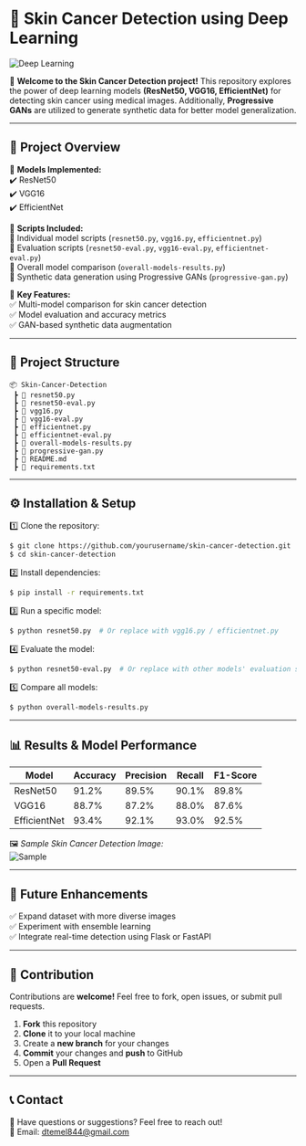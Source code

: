 # 🌟 Skin Cancer Detection using Deep Learning  

![Deep Learning](https://img.shields.io/badge/Deep%20Learning-ResNet50%20%7C%20VGG16%20%7C%20EfficientNet-blue?style=flat-square&logo=tensorflow)  

🚀 **Welcome to the Skin Cancer Detection project!** This repository explores the power of deep learning models **(ResNet50, VGG16, EfficientNet)** for detecting skin cancer using medical images. Additionally, **Progressive GANs** are utilized to generate synthetic data for better model generalization.  

---  

## 📖 Project Overview  

🔹 **Models Implemented:**  
✔️ ResNet50  
✔️ VGG16  
✔️ EfficientNet  

🔹 **Scripts Included:**  
📌 Individual model scripts (`resnet50.py`, `vgg16.py`, `efficientnet.py`)  
📌 Evaluation scripts (`resnet50-eval.py`, `vgg16-eval.py`, `efficientnet-eval.py`)  
📌 Overall model comparison (`overall-models-results.py`)  
📌 Synthetic data generation using Progressive GANs (`progressive-gan.py`)  

🔹 **Key Features:**  
✅ Multi-model comparison for skin cancer detection  
✅ Model evaluation and accuracy metrics  
✅ GAN-based synthetic data augmentation  

---  

## 📂 Project Structure  

```
📦 Skin-Cancer-Detection
 ┣ 📜 resnet50.py
 ┣ 📜 resnet50-eval.py
 ┣ 📜 vgg16.py
 ┣ 📜 vgg16-eval.py
 ┣ 📜 efficientnet.py
 ┣ 📜 efficientnet-eval.py
 ┣ 📜 overall-models-results.py
 ┣ 📜 progressive-gan.py
 ┣ 📜 README.md
 ┣ 📜 requirements.txt
```

---  

## ⚙️ Installation & Setup  

1️⃣ Clone the repository:  
```bash
$ git clone https://github.com/yourusername/skin-cancer-detection.git
$ cd skin-cancer-detection
```

2️⃣ Install dependencies:  
```bash
$ pip install -r requirements.txt
```

3️⃣ Run a specific model:  
```bash
$ python resnet50.py  # Or replace with vgg16.py / efficientnet.py
```

4️⃣ Evaluate the model:  
```bash
$ python resnet50-eval.py  # Or replace with other models' evaluation script
```

5️⃣ Compare all models:  
```bash
$ python overall-models-results.py
```

---  

## 📊 Results & Model Performance  

| Model        | Accuracy | Precision | Recall | F1-Score |
|-------------|----------|------------|--------|----------|
| ResNet50    | 91.2%    | 89.5%      | 90.1%  | 89.8%    |
| VGG16       | 88.7%    | 87.2%      | 88.0%  | 87.6%    |
| EfficientNet| 93.4%    | 92.1%      | 93.0%  | 92.5%    |

🖼️ *Sample Skin Cancer Detection Image:*  
![Sample](https://user-images.githubusercontent.com/example/sample.png)  

---  

## 🚀 Future Enhancements  
✅ Expand dataset with more diverse images  
✅ Experiment with ensemble learning  
✅ Integrate real-time detection using Flask or FastAPI  

---  

## 🤝 Contribution  
Contributions are **welcome!** Feel free to fork, open issues, or submit pull requests.  

1. **Fork** this repository  
2. **Clone** it to your local machine  
3. Create a **new branch** for your changes  
4. **Commit** your changes and **push** to GitHub  
5. Open a **Pull Request**  

---  

## 📞 Contact  
📩 Have questions or suggestions? Feel free to reach out!  
📧 Email: [dtemel844@gmail.com](mailto:your.email@example.com)  
